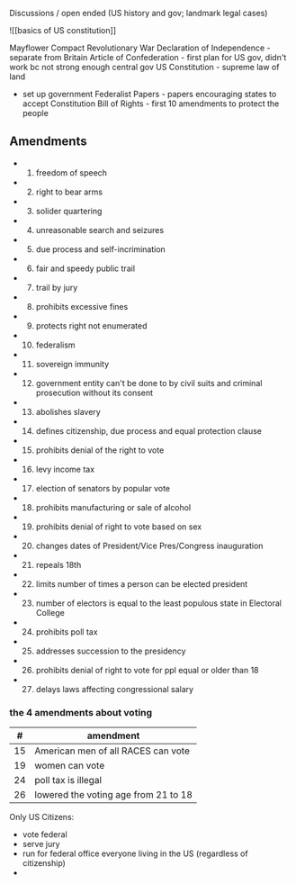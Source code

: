 Discussions / open ended (US history and gov; landmark legal cases)

![[basics of US constitution]]

Mayflower Compact
Revolutionary War
Declaration of Independence - separate from Britain
Article of Confederation - first plan for US gov, didn't work bc not strong enough central gov
US Constitution  - supreme law of land
- set up government
Federalist Papers - papers encouraging states to accept Constitution
Bill of Rights  - first 10 amendments to protect the people

## Amendments
- 1. freedom of speech
- 2. right to bear arms
- 3. solider quartering
- 4. unreasonable search and seizures
- 5. due process and self-incrimination 
- 6. fair and speedy public trail
- 7. trail by jury
- 8. prohibits excessive fines
- 9. protects right not enumerated 
- 10. federalism 

- 11. sovereign immunity
- 12. government entity can't be done to by civil suits and criminal prosecution without its consent
- 13. abolishes slavery
- 14. defines citizenship, due process and equal protection clause
- 15. prohibits denial of the right to vote
- 16. levy income tax
- 17. election of senators by popular vote
- 18. prohibits manufacturing or sale of alcohol
- 19. prohibits denial of right to vote based on sex
- 20. changes dates of President/Vice Pres/Congress inauguration
- 21. repeals 18th
- 22. limits number of times a person can be elected president
- 23. number of electors is equal to the least populous state in Electoral College
- 24. prohibits poll tax
- 25. addresses succession to the presidency
- 26. prohibits denial of right to vote for ppl equal or older than 18
- 27. delays laws affecting congressional salary

### the 4 amendments about voting

| #   | amendment                            |
| --- | ------------------------------------ |
| 15  | American men of all RACES can vote   |
| 19  | women can vote                       |
| 24  | poll tax is illegal                  |
| 26  | lowered the voting age from 21 to 18 |

Only US Citizens: 
- vote federal
- serve jury
- run for federal office
everyone living in the US (regardless of citizenship)
- 
